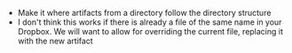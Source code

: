 - Make it where artifacts from a directory follow the directory structure
- I don't think this works if there is already a file of the same name in your Dropbox. We will want to allow for overriding the current file, replacing it with the new artifact
